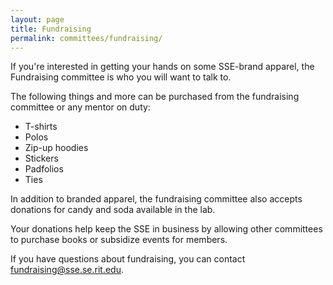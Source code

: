 ```yaml
---
layout: page
title: Fundraising
permalink: committees/fundraising/
---
```

If you're interested in getting your hands on some SSE-brand apparel, the
Fundraising committee is who you will want to talk to.

The following things and more can be purchased from the fundraising committee or
any mentor on duty:

* T-shirts
* Polos
* Zip-up hoodies
* Stickers
* Padfolios
* Ties

In addition to branded apparel, the fundraising committee also accepts donations
for candy and soda available in the lab.

Your donations help keep the SSE in business by allowing other committees to
purchase books or subsidize events for members.

If you have questions about fundraising, you can contact
<fundraising@sse.se.rit.edu>.